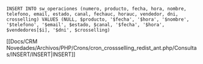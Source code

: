 `INSERT INTO sw_operaciones (numero, producto, fecha, hora, nombre, telefono, email, estado, canal, fechauc, horauc, vendedor, dni, crosselling) VALUES (NULL, $producto, '$fecha', '$hora', '$nombre', '$telefono', '$email', $estado, $canal, '$fecha', '$hora', $vendedores[$i], '$dni', $crosselling)`

[[Docs/CRM Novedades/Archivos/PHP/Crons/cron_crossselling_redist_ant.php/Consultas/INSERT/INSERT|INSERT]]
